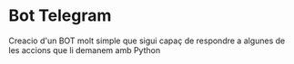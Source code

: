 # Bot Telegram
Creacio d'un BOT molt simple que sigui capaç de respondre a algunes de les accions que li demanem amb Python
